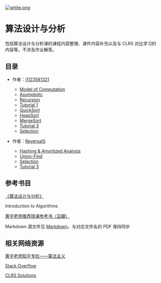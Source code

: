[![white.png](https://i.loli.net/2019/04/11/5cae134487910.png)](https://github.com/i1123581321/NJU-open-resource)

# 算法设计与分析

包括算法设计与分析课的课程内容整理、课件内容补充以及与 CLRS 对比学习的内容等，不涉及作业解答。

## 目录

* 作者：[i1123581321](https://github.com/ReversalS)
  * [Model of Computation](./notes/L_1.pdf)
  * [Asymptotic](./notes/L_2.pdf)
  * [Recursion](./notes/L_3.pdf)
  * [Tutorial 1](./notes/T_1.pdf)
  * [QuickSort](./notes/L_4.pdf)
  * [HeapSort](./notes/L_5.pdf)
  * [MergeSort](./notes/L_6.pdf)
  * [Tutorial 3](./notes/T_2.pdf)
  * [Selection](./notes/L_7.pdf)

* 作者：[ReversalS](https://github.com/ReversalS)
  * [Hashing & Amortized Analysis](./notes/Hashing.pdf)
  * [Union-Find](./notes/Union-Find.pdf)
  * [Selection](./notes/Selection.pdf)
  * [Tutorial 3](./notes/Tutorial-3.pdf)

## 参考书目
[《算法设计与分析》](<https://book.douban.com/subject/27107107/>)

Introduction to Algorithms

[黄宇老师推荐授课参考书（豆瓣）](https://www.douban.com/doulist/1155824/)

Markdown 源文件见 [Markdown](https://github.com/i1123581321/NJU-open-resource/tree/master/algorithm_design_and_analysis/notes/markdown)，与对应文件名的 PDF 保持同步

## 相关网络资源
[黄宇老师知乎专栏——算法主义](https://zhuanlan.zhihu.com/algocentric)

[Stack Overflow](https://stackoverflow.com/)

[CLRS Solutions](https://walkccc.github.io/CLRS/)
